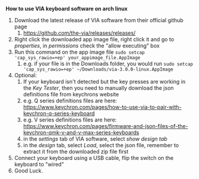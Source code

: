 **How to use VIA keyboard software on arch linux**

1. Download the latest release of VIA software from their official github page
	1. https://github.com/the-via/releases/releases/
2. Right click the downloaded app image file, right click it and go to _properties_, in _permissions_ check the "allow executing" box
3. Run this command on the app image file `sudo setcap 'cap_sys_rawio=+ep' your_appimage_file.AppImage`
	1. e.g. if your file is in the Downloads folder, you would run `sudo setcap 'cap_sys_rawio=+ep' ~/Downloads/via-3.0.0-linux.AppImage`
4. Optional:
	1. If your keyboard isn't detected but the key presses are working in the _Key Tester_, then you need to manually download the json definitions file from keychrons website
	2. e.g. Q series definitions files are here: https://www.keychron.com/pages/how-to-use-via-to-pair-with-keychron-q-series-keyboard
	3. e.g. V series definitions files are here: https://www.keychron.com/pages/firmware-and-json-files-of-the-keychron-qmk-v-and-v-max-series-keyboards
	4. in the _settings_ tab of VIA software, select _show design tab_
	5. in the _design_ tab, select _Load_, select the json file, remember to extract it from the downloaded zip file first
5. Connect your keyboard using a USB cable, flip the switch on the keyboard to "wired"
6. Good Luck.
